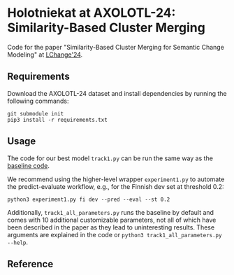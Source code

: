 # Holotniekat at AXOLOTL-24: Similarity-Based Cluster Merging

Code for the paper "Similarity-Based Cluster Merging for Semantic Change Modeling" at [LChange'24](https://www.changeiskey.org/event/2024-acl-lchange/).

## Requirements

Download the AXOLOTL-24 dataset and install dependencies by running the following commands:

```
git submodule init  
pip3 install -r requirements.txt
```

## Usage

The code for our best model ```track1.py``` can be run the same way as the [baseline code](https://github.com/ltgoslo/axolotl24_shared_task/tree/main/code/baselines).

We recommend using the higher-level wrapper ```experiment1.py``` to automate the predict-evaluate workflow, e.g., for the Finnish dev set at threshold 0.2:
```
python3 experiment1.py fi dev --pred --eval --st 0.2
```

Additionally, ```track1_all_parameters.py``` runs the baseline by default and comes with 10 additional customizable parameters, not all of which have been described in the paper as they lead to uninteresting results. These arguments are explained in the code or ```python3 track1_all_parameters.py --help```.

## Reference

